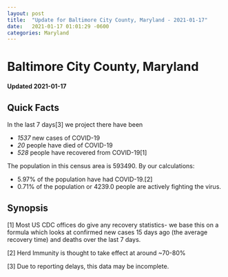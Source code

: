 ```yaml
---
layout: post
title:  "Update for Baltimore City County, Maryland - 2021-01-17"
date:   2021-01-17 01:01:29 -0600
categories: Maryland
---
```


# Baltimore City County, Maryland
#### Updated 2021-01-17

## Quick Facts

In the last 7 days[3] we project there have been
- *1537* new cases of COVID-19
- *20* people have died of COVID-19
- *528* people have recovered from COVID-19[1]

The population in this census area is 593490. By our calculations:
- 5.97% of the population have had COVID-19.[2]
- 0.71% of the population or 4239.0 people are actively fighting the virus.

## Synopsis




[1] Most US CDC offices do give any recovery statistics- we base this on a formula which looks at confirmed new cases
15 days ago (the average recovery time) and deaths over the last 7 days.

[2] Herd Immunity is thought to take effect at around ~70-80%

[3] Due to reporting delays, this data may be incomplete.
 
    